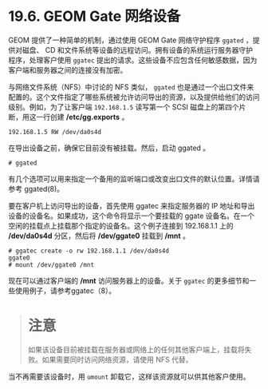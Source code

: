 # 19.6. GEOM Gate 网络设备

GEOM 提供了一种简单的机制，通过使用 GEOM Gate 网络守护程序 `ggated` ，提供对磁盘、 CD 和文件系统等设备的远程访问。拥有设备的系统运行服务器守护程序，处理客户使用 `ggatec` 提出的请求。这些设备不应包含任何敏感数据，因为客户端和服务器之间的连接没有加密。

与网络文件系统（NFS）中讨论的 NFS 类似， `ggated` 也是通过一个出口文件来配置的。这个文件指定了哪些系统被允许访问导出的资源，以及提供给他们的访问级别。例如，为了让客户端 `192.168.1.5` 读写第一个 SCSI 磁盘上的第四个片断，用这一行创建 **/etc/gg.exports** 。
```
192.168.1.5 RW /dev/da0s4d
```
在导出设备之前，确保它目前没有被挂载。然后，启动 ggated 。
```
# ggated
```
有几个选项可以用来指定一个备用的监听端口或改变出口文件的默认位置。详情请参考 ggated(8)。

要在客户机上访问导出的设备，首先使用 ggatec 来指定服务器的 IP 地址和导出设备的设备名。如果成功，这个命令将显示一个要挂载的 ggate 设备名。在一个空闲的挂载点上挂载那个指定的设备名。这个例子连接到 192.168.1.1 上的 **/dev/da0s4d** 分区，然后将 **/dev/ggate0** 挂载到 **/mnt** 。
```
# ggatec create -o rw 192.168.1.1 /dev/da0s4d
ggate0
# mount /dev/ggate0 /mnt
```
现在可以通过客户端的 **/mnt** 访问服务器上的设备。关于 `ggatec` 的更多细节和一些使用例子，请参考ggatec（8）。
># 注意
>如果该设备目前被挂载在服务器或网络上的任何其他客户端上，挂载将失败。如果需要同时访问网络资源，请使用 NFS 代替。

当不再需要该设备时，用 `umount` 卸载它，这样该资源就可以供其他客户使用。
